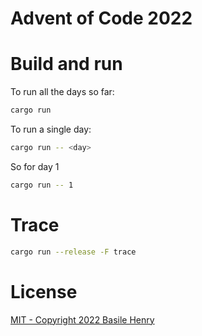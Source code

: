 # Advent of Code 2022

# Build and run

To run all the days so far:
```sh
cargo run
```

To run a single day:
```sh
cargo run -- <day>
```

So for day 1

```sh
cargo run -- 1
```

# Trace

```sh
cargo run --release -F trace
```

# License

[MIT - Copyright 2022 Basile Henry](./LICENSE)
